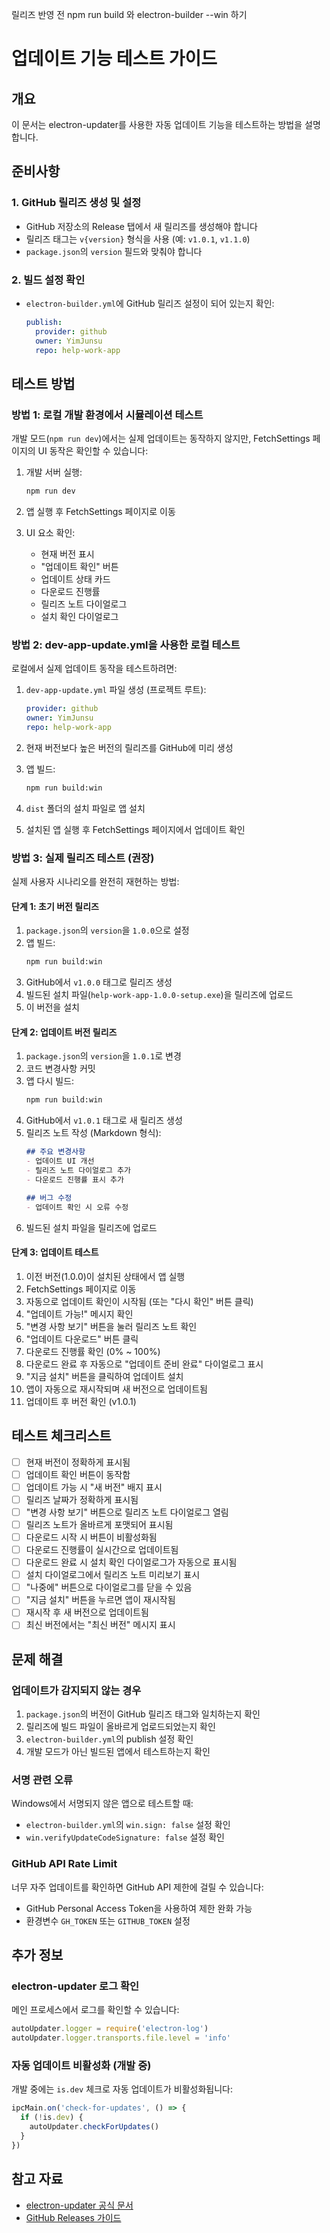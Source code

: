 릴리즈 반영 전 npm run build 와 electron-builder --win 하기

# 업데이트 기능 테스트 가이드

## 개요
이 문서는 electron-updater를 사용한 자동 업데이트 기능을 테스트하는 방법을 설명합니다.

## 준비사항

### 1. GitHub 릴리즈 생성 및 설정
- GitHub 저장소의 Release 탭에서 새 릴리즈를 생성해야 합니다
- 릴리즈 태그는 `v{version}` 형식을 사용 (예: `v1.0.1`, `v1.1.0`)
- `package.json`의 `version` 필드와 맞춰야 합니다

### 2. 빌드 설정 확인
- `electron-builder.yml`에 GitHub 릴리즈 설정이 되어 있는지 확인:
  ```yaml
  publish:
    provider: github
    owner: YimJunsu
    repo: help-work-app
  ```

## 테스트 방법

### 방법 1: 로컬 개발 환경에서 시뮬레이션 테스트

개발 모드(`npm run dev`)에서는 실제 업데이트는 동작하지 않지만, FetchSettings 페이지의 UI 동작은 확인할 수 있습니다:

1. 개발 서버 실행:
   ```bash
   npm run dev
   ```

2. 앱 실행 후 FetchSettings 페이지로 이동
3. UI 요소 확인:
   - 현재 버전 표시
   - "업데이트 확인" 버튼
   - 업데이트 상태 카드
   - 다운로드 진행률
   - 릴리즈 노트 다이얼로그
   - 설치 확인 다이얼로그

### 방법 2: dev-app-update.yml을 사용한 로컬 테스트

로컬에서 실제 업데이트 동작을 테스트하려면:

1. `dev-app-update.yml` 파일 생성 (프로젝트 루트):
   ```yaml
   provider: github
   owner: YimJunsu
   repo: help-work-app
   ```

2. 현재 버전보다 높은 버전의 릴리즈를 GitHub에 미리 생성

3. 앱 빌드:
   ```bash
   npm run build:win
   ```

4. `dist` 폴더의 설치 파일로 앱 설치

5. 설치된 앱 실행 후 FetchSettings 페이지에서 업데이트 확인

### 방법 3: 실제 릴리즈 테스트 (권장)

실제 사용자 시나리오를 완전히 재현하는 방법:

#### 단계 1: 초기 버전 릴리즈
1. `package.json`의 `version`을 `1.0.0`으로 설정
2. 앱 빌드:
   ```bash
   npm run build:win
   ```
3. GitHub에서 `v1.0.0` 태그로 릴리즈 생성
4. 빌드된 설치 파일(`help-work-app-1.0.0-setup.exe`)을 릴리즈에 업로드
5. 이 버전을 설치

#### 단계 2: 업데이트 버전 릴리즈
1. `package.json`의 `version`을 `1.0.1`로 변경
2. 코드 변경사항 커밋
3. 앱 다시 빌드:
   ```bash
   npm run build:win
   ```
4. GitHub에서 `v1.0.1` 태그로 새 릴리즈 생성
5. 릴리즈 노트 작성 (Markdown 형식):
   ```markdown
   ## 주요 변경사항
   - 업데이트 UI 개선
   - 릴리즈 노트 다이얼로그 추가
   - 다운로드 진행률 표시 추가

   ## 버그 수정
   - 업데이트 확인 시 오류 수정
   ```
6. 빌드된 설치 파일을 릴리즈에 업로드

#### 단계 3: 업데이트 테스트
1. 이전 버전(1.0.0)이 설치된 상태에서 앱 실행
2. FetchSettings 페이지로 이동
3. 자동으로 업데이트 확인이 시작됨 (또는 "다시 확인" 버튼 클릭)
4. "업데이트 가능!" 메시지 확인
5. "변경 사항 보기" 버튼을 눌러 릴리즈 노트 확인
6. "업데이트 다운로드" 버튼 클릭
7. 다운로드 진행률 확인 (0% ~ 100%)
8. 다운로드 완료 후 자동으로 "업데이트 준비 완료" 다이얼로그 표시
9. "지금 설치" 버튼을 클릭하여 업데이트 설치
10. 앱이 자동으로 재시작되며 새 버전으로 업데이트됨
11. 업데이트 후 버전 확인 (v1.0.1)

## 테스트 체크리스트

- [ ] 현재 버전이 정확하게 표시됨
- [ ] 업데이트 확인 버튼이 동작함
- [ ] 업데이트 가능 시 "새 버전" 배지 표시
- [ ] 릴리즈 날짜가 정확하게 표시됨
- [ ] "변경 사항 보기" 버튼으로 릴리즈 노트 다이얼로그 열림
- [ ] 릴리즈 노트가 올바르게 포맷되어 표시됨
- [ ] 다운로드 시작 시 버튼이 비활성화됨
- [ ] 다운로드 진행률이 실시간으로 업데이트됨
- [ ] 다운로드 완료 시 설치 확인 다이얼로그가 자동으로 표시됨
- [ ] 설치 다이얼로그에서 릴리즈 노트 미리보기 표시
- [ ] "나중에" 버튼으로 다이얼로그를 닫을 수 있음
- [ ] "지금 설치" 버튼을 누르면 앱이 재시작됨
- [ ] 재시작 후 새 버전으로 업데이트됨
- [ ] 최신 버전에서는 "최신 버전" 메시지 표시

## 문제 해결

### 업데이트가 감지되지 않는 경우
1. `package.json`의 버전이 GitHub 릴리즈 태그와 일치하는지 확인
2. 릴리즈에 빌드 파일이 올바르게 업로드되었는지 확인
3. `electron-builder.yml`의 publish 설정 확인
4. 개발 모드가 아닌 빌드된 앱에서 테스트하는지 확인

### 서명 관련 오류
Windows에서 서명되지 않은 앱으로 테스트할 때:
- `electron-builder.yml`의 `win.sign: false` 설정 확인
- `win.verifyUpdateCodeSignature: false` 설정 확인

### GitHub API Rate Limit
너무 자주 업데이트를 확인하면 GitHub API 제한에 걸릴 수 있습니다:
- GitHub Personal Access Token을 사용하여 제한 완화 가능
- 환경변수 `GH_TOKEN` 또는 `GITHUB_TOKEN` 설정

## 추가 정보

### electron-updater 로그 확인
메인 프로세스에서 로그를 확인할 수 있습니다:
```typescript
autoUpdater.logger = require('electron-log')
autoUpdater.logger.transports.file.level = 'info'
```

### 자동 업데이트 비활성화 (개발 중)
개발 중에는 `is.dev` 체크로 자동 업데이트가 비활성화됩니다:
```typescript
ipcMain.on('check-for-updates', () => {
  if (!is.dev) {
    autoUpdater.checkForUpdates()
  }
})
```

## 참고 자료
- [electron-updater 공식 문서](https://www.electron.build/auto-update)
- [GitHub Releases 가이드](https://docs.github.com/en/repositories/releasing-projects-on-github/managing-releases-in-a-repository)
